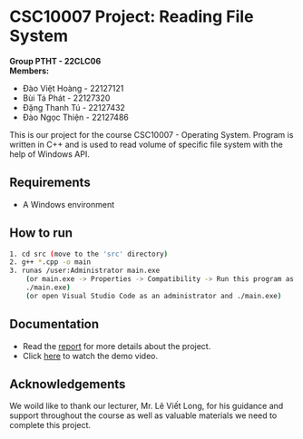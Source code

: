 # CSC10007 Project: Reading File System

**Group PTHT - 22CLC06**  
**Members:**

- Đào Việt Hoàng - 22127121
- Bùi Tá Phát - 22127320
- Đặng Thanh Tú - 22127432
- Đào Ngọc Thiện - 22127486

This is our project for the course CSC10007 - Operating System. Program is written in C++ and is used to read volume of specific file system with the help of Windows API.

## Requirements

- A Windows environment

## How to run
```bash
1. cd src (move to the 'src' directory)
2. g++ *.cpp -o main
3. runas /user:Administrator main.exe
    (or main.exe -> Properties -> Compatibility -> Run this program as an administrator
    ./main.exe)
    (or open Visual Studio Code as an administrator and ./main.exe)
```

## Documentation

- Read the [report](./Report.pdf) for more details about the project.
- Click [here](https://youtu.be/EyP39YcvNA4) to watch the demo video.

## Acknowledgements

We woild like to thank our lecturer, Mr. Lê Viết Long, for his guidance and support throughout the course as well as valuable materials we need to complete this project.